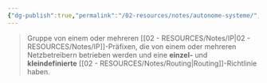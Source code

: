 ```yaml
---
{"dg-publish":true,"permalink":"/02-resources/notes/autonome-systeme/","tags":["netzwerk/gateway"],"noteIcon":"","updated":"2025-07-12T13:31:41.000+02:00"}
---
```


>Gruppe von einem oder mehreren [[02 - RESOURCES/Notes/IP\|02 - RESOURCES/Notes/IP]]-Präfixen, die von einem oder mehreren Netzbetreibern betrieben werden und eine **einzel-** und **kleindefinierte** [[02 - RESOURCES/Notes/Routing\|Routing]]-Richtlinie haben.
